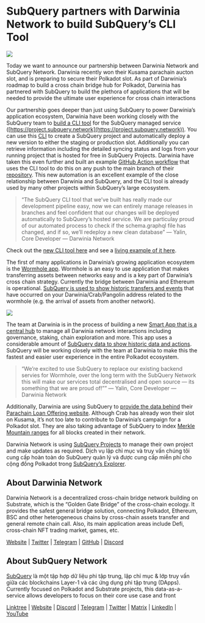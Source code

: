 # SubQuery partners with Darwinia Network to build SubQuery’s CLI Tool

![](https://miro.medium.com/max/1400/1*96OGWsQrxNGC5rblYxhdAw.jpeg)

Today we want to announce our partnership between Darwinia Network and SubQuery Network. Darwinia recently won their Kusama parachain aucton slot, and is preparing to secure their Polkadot slot. As part of Darwinia’s roadmap to build a cross chain bridge hub for Polkadot, Darwinia has partnered with SubQuery to build the plethora of applications that will be needed to provide the ultimate user experience for cross chain interactions

Our partnership goes deeper than just using SubQuery to power Darwinia’s application ecosystem, Darwinia have been working closely with the SubQuery team to [build a CLI tool](https://github.com/fewensa/subquery-cli) for the SubQuery managed service ([https://project.subquery.network](https://project.subquery.network)). You can use this [CLI](https://github.com/fewensa/subquery-cli) to create a SubQuery project and automatically deploy a new version to either the staging or production slot. Additionally you can retrieve information including the detailed syncing status and logs from your running project that is hosted for free in SubQuery Projects. Darwinia have taken this even further and built an example [GitHub Action workflow](https://github.com/darwinia-network/bridger/blob/master/.github/workflows/subquery-prod.yml) that uses the CLI tool to do this on any push to the main branch of their [repository](https://github.com/darwinia-network/bridger/blob/master/.github/workflows/subquery-prod.yml). This new automation is an excellent example of the close relationship between Darwinia and SubQuery, and the CLI tool is already used by many other projects within SubQuery’s large ecosystem.
> “The SubQuery CLI tool that we’ve built has really made our development pipeline easy, now we can entirely manage releases in branches and feel confident that our changes will be deployed automatically to SubQuery’s hosted service. We are particulay proud of our automated process to check if the schema.graphql file has changed, and if so, we’ll redeploy a new clean database” — Yalin, Core Developer — Darwinia Network


Check out the [new CLI tool here](https://github.com/fewensa/subquery-cli) and see a [living example of it here](https://github.com/darwinia-network/bridger/blob/master/.github/workflows/subquery-prod.yml).

The first of many applications in Darwinia’s growing application ecosystem is the [Wormhole app](https://wormhole.darwinia.network/). Wormhole is an easy to use application that makes transferring assets between networks easy and is a key part of Darwinia’s cross chain strategy. Currently the bridge between Darwinia and Ethereum is operational. [SubQuery is used to show historic transfers and events](https://explorer.subquery.network/subquery/darwinia-network/wormhole-darwinia) that have occurred on your Darwinia/Crab/Pangolin address related to the wormhole (e.g. the arrival of assets from another network).

![](https://miro.medium.com/max/1400/1*p3V-lvW6BmEVZXaDYDY7mw.png)

The team at Darwinia is in the process of building a new [Smart App that is a central hub](https://apps.darwinia.network/) to manage all Darwinia network interactions including governance, staking, chain exploration and more. This app uses a considerable amount of [SubQuery data to show historic data and actions](https://explorer.subquery.network/subquery/darwinia-network/smart-app-crab). SubQuery will be working closely with the team at Darwinia to make this the fastest and easier user experience in the entire Polkadot ecosystem.
> “We’re excited to use SubQuery to replace our existing backend servies for Wormhole, over the long term with the SubQuery Network this will make our services total decentralised and open source — its something that we are proud of!”” — Yalin, Core Developer — Darwinia Network


Additionally, Darwinia are using SubQuery to [provide the data behind](https://explorer.subquery.network/subquery/darwinia-network/home-plo-polkadot) their [Parachain Loan Offering website](https://darwinia.network/plo_contribute). Although Crab has already won their slot on Kusama, it’s not too late to contribute to Darwinia’s campaign for a Polkadot slot. They are also taking advantage of SubQuery to index [Merkle Mountain ranges](https://explorer.subquery.network/subquery/darwinia-network/darwinia-mmr) for all blocks created in their network.

Darwinia Network is using [SubQuery Projects](https://project.subquery.network/) to manage their own project and make updates as required. Dịch vụ lập chỉ mục và truy vấn chúng tôi cung cấp hoàn toàn do SubQuery quản lý và được cung cấp miễn phí cho cộng đồng Polkadot trong [SubQuery’s Explorer](https://explorer.subquery.network/).

## About Darwinia Network

Darwinia Network is a decentralized cross-chain bridge network building on Substrate, which is the “Golden Gate Bridge” of the cross-chain ecology. It provides the safest general bridge solution, connecting Polkadot, Ethereum, BSC and other heterogeneous chains by cross-chain assets transfer and general remote chain call. Also, its main application areas include Defi, cross-chain NFT trading market, games, etc.

[Website](https://darwinia.network/) | [Twitter](https://twitter.com/DarwiniaNetwork) | [Telegram](https://t.me/DarwiniaNetwork) | [GitHub](https://github.com/darwinia-network) | [Discord](https://discord.gg/KMZVeyM)

## About SubQuery Network

[SubQuery](https://subquery.network/) là một tập hợp dữ liệu phi tập trung, lập chỉ mục & lớp truy vấn giữa các blockchains Layer-1 và các ứng dụng phi tập trung (DApps). Currently focused on Polkadot and Substrate projects, this data-as-a-service allows developers to focus on their core use case and front

[Linktree](https://linktr.ee/subquerynetwork) | [Website](https://subquery.network/) | [Discord](https://discord.com/invite/78zg8aBSMG) | [Telegram](https://t.me/subquerynetwork) | [Twitter](https://twitter.com/subquerynetwork) | [Matrix](https://matrix.to/#/#subquery:matrix.org) | [LinkedIn](https://www.linkedin.com/company/subquery) | [YouTube](https://www.youtube.com/channel/UCi1a6NUUjegcLHDFLr7CqLw)
